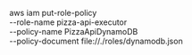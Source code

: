 aws iam put-role-policy \
--role-name pizza-api-executor \
--policy-name PizzaApiDynamoDB \
--policy-document file://./roles/dynamodb.json
